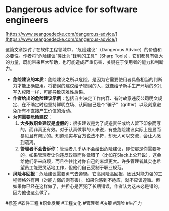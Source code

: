 # Dangerous advice for software engineers

[https://www.seangoedecke.com/dangerous-advice/](https://www.seangoedecke.com/dangerous-advice/)

这篇文章探讨了在软件工程领域中，“危险建议”（Dangerous Advice）的价值和必要性。作者将“危险建议”类比为“锋利的工具”（Sharp Tools），它们都具有强大的力量，既能带来巨大帮助，也可能造成严重伤害，关键在于使用者的能力和判断力。

*   **危险建议的本质**：危险建议之所以危险，是因为它需要使用者具备相当的判断力才能正确应用。将错误的建议给予错误的人，就像给予新手生产环境的SQL写入权限一样，可能导致灾难性后果。
*   **作者给出的危险建议示例**：包括自主决定工作内容、有时故意违反公司明文规定、在不确定时也坚持鲜明立场、认同自己是个“骗子”（grifter）以及刻意避免所有不直接产生价值的活动。
*   **为何需要危险建议**：
    1.  **大多数职业建议是虚假的**：很多建议是为了规避责任或给人留下印象而写的，而非真正有效。对于认真做事的人来说，有些危险建议实际上是显而易见且有帮助的。知道现实与官方说法不符，却无人可以交流，会让人感到疏离。
    2.  **管理者不会告诉你**：管理者几乎从不会给出危险建议，即使那是你需要听的。如果管理者让你违反政策而你做错了（比如在Slack上公开说），这会给他们带来麻烦，而且往往比对你自己的麻烦更大。许多管理者其实也希望员工能更灵活地工作，但他们自己受制于职业规范。
*   **风险与回报**：危险建议需要勇气去遵循，它高风险高回报，因此对能力强的工程师格外有用（对能力弱的则有害）。如果你感到不适应，就不应该遵循。但如果你已经在这样做了，并担心是否犯了长期错误，作者认为这未必是错的，因为他也这么做了。

#标签 #软件工程 #职业发展 #工程文化 #管理者 #决策 #风险 #生产力